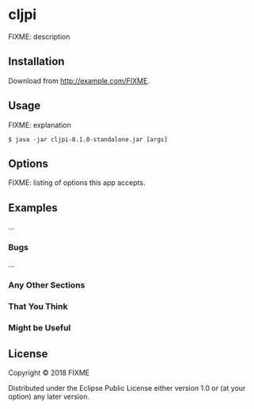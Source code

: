# cljpi

FIXME: description

## Installation

Download from http://example.com/FIXME.

## Usage

FIXME: explanation

    $ java -jar cljpi-0.1.0-standalone.jar [args]

## Options

FIXME: listing of options this app accepts.

## Examples

...

### Bugs

...

### Any Other Sections
### That You Think
### Might be Useful

## License

Copyright © 2018 FIXME

Distributed under the Eclipse Public License either version 1.0 or (at
your option) any later version.
